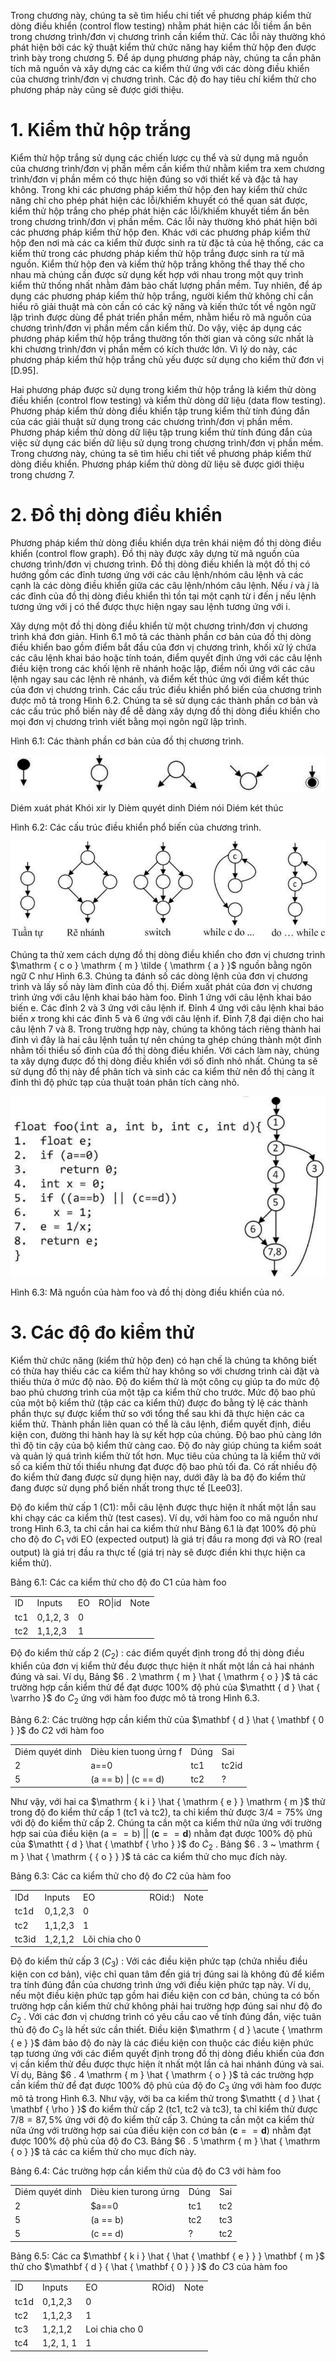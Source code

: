 

Trong chương này, chúng ta sẽ tìm hiểu chi tiết về phương pháp kiểm thử dòng điều khiển (control flow testing) nhằm phát hiện các lỗi tiềm ẩn bên trong chương trình/đơn vị chương trình cần kiểm thử. Các lỗi này thường khó phát hiện bởi các kỹ thuật kiểm thử chức năng hay kiểm thử hộp đen được trình bày trong chương 5. Để áp dụng phương pháp này, chúng ta cần phân tích mã nguồn và xây dựng các ca kiểm thử ứng với các dòng điều khiển của chương trình/đơn vị chương trình. Các độ đo hay tiêu chí kiểm thử cho phương pháp này cũng sẽ được giới thiệu.

# 1. Kiểm thử hộp trắng

Kiểm thử hộp trắng sử dụng các chiến lược cụ thể và sử dụng mã nguồn của chương trình/đơn vị phần mềm cần kiểm thử nhằm kiểm tra xem chương trình/đơn vị phần mềm có thực hiện đúng so với thiết kế và đặc tả hay không. Trong khi các phương pháp kiểm thử hộp đen hay kiểm thử chức năng chỉ cho phép phát hiện các lỗi/khiếm khuyết có thể quan sát được, kiểm thử hộp trắng cho phép phát hiện các lỗi/khiếm khuyết tiềm ẩn bên trong chương trình/đơn vị phần mềm. Các lỗi này thường khó phát hiện bởi các phương pháp kiểm thử hộp đen. Khác với các phương pháp kiểm thử hộp đen nơi mà các ca kiểm thử được sinh ra từ đặc tả của hệ thống, các ca kiểm thử trong các phương pháp kiểm thử hộp trắng được sinh ra từ mã nguồn. Kiểm thử hộp đen và kiểm thử hộp trắng không thể thay thế cho nhau mà chúng cần được sử dụng kết hợp với nhau trong một quy trình kiểm thử thống nhất nhằm đảm bảo chất lượng phần mềm. Tuy nhiên, để áp dụng các phương pháp kiểm thử hộp trắng, người kiểm thử không chỉ cần hiểu rõ giải thuật mà còn cần có các kỹ năng và kiến thức tốt về ngôn ngữ lập trình được dùng để phát triển phần mềm, nhằm hiểu rõ mã nguồn của chương trình/đơn vị phần mềm cần kiểm thử. Do vậy, việc áp dụng các phương pháp kiểm thử hộp trắng thường tốn thời gian và công sức nhất là khi chương trình/đơn vị phần mềm có kích thước lớn. Vì lý do này, các phương pháp kiểm thử hộp trắng chủ yếu được sử dụng cho kiểm thử đơn vị [D.95].

Hai phương pháp được sử dụng trong kiểm thử hộp trắng là kiểm thử dòng điều khiển (control flow testing) và kiểm thử dòng dữ liệu (data flow testing). Phương pháp kiểm thử dòng điều khiển tập trung kiểm thử tính đúng đắn của các giải thuật sử dụng trong các chương trình/đơn vị phần mềm. Phương pháp kiểm thử dòng dữ liệu tập trung kiểm thử tính đúng đắn của việc sử dụng các biến dữ liệu sử dụng trong chương trình/đơn vị phần mềm. Trong chương này, chúng ta sẽ tìm hiểu chi tiết về phương pháp kiểm thử dòng điều khiển. Phương pháp kiểm thử dòng dữ liệu sẽ được giới thiệu trong chương 7.



# 2. Đồ thị dòng điều khiển

Phương pháp kiểm thử dòng điều khiển dựa trên khái niệm đồ thị dòng điều khiển (control flow graph). Đồ thị này được xây dựng từ mã nguồn của chương trình/đơn vị chương trình. Đồ thị dòng điều khiển là một đồ thị có hướng gồm các đỉnh tương ứng với các câu lệnh/nhóm câu lệnh và các cạnh là các dòng điều khiển giữa các câu lệnh/nhóm câu lệnh. Nếu $i$ và $j$ là các đỉnh của đồ thị dòng điều khiển thì tồn tại một cạnh từ i đến j nếu lệnh tương ứng với j có thể được thực hiện ngay sau lệnh tương ứng với i.

Xây dựng một đồ thị dòng điều khiển từ một chương trình/đơn vị chương trình khá đơn giản. Hình 6.1 mô tả các thành phần cơ bản của đồ thị dòng điều khiển bao gồm điểm bắt đầu của đơn vị chương trình, khối xử lý chứa các câu lệnh khai báo hoặc tính toán, điểm quyết định ứng với các câu lệnh điều kiện trong các khối lệnh rẽ nhánh hoặc lặp, điểm nối ứng với các câu lệnh ngay sau các lệnh rẽ nhánh, và điểm kết thúc ứng với điểm kết thúc của đơn vị chương trình. Các cấu trúc điều khiển phổ biến của chương trình được mô tả trong Hình 6.2. Chúng ta sẽ sử dụng các thành phần cơ bản và các cấu trúc phổ biến này để dễ dàng xây dựng đồ thị dòng điều khiển cho mọi đơn vị chương trình viết bằng mọi ngôn ngữ lập trình.

Hình 6.1: Các thành phần cơ bản của đồ thị chương trình.

![](images/image1.jpg)

Diém xuát phát Khói xir ly Dièm quyét dinh Diém nói Diém két thúc

Hình 6.2: Các cấu trúc điều khiển phổ biến của chương trình.

![](images/image2.jpg)

Chúng ta thử xem cách dựng đồ thị dòng điều khiển cho đơn vị chương trình $\mathrm { c o } \mathrm { m } \tilde { \mathrm { a } }$ nguồn bằng ngôn ngữ C như Hình 6.3. Chúng ta đánh số các dòng lệnh của đơn vị chương trình và lấy số này làm đỉnh của đồ thị. Điểm xuất phát của đơn vị chương trình ứng với câu lệnh khai báo hàm foo. Đỉnh 1 ứng với câu lệnh khai báo biến e. Các đỉnh 2 và 3 ứng với câu lệnh if. Đỉnh 4 ứng với câu lệnh khai báo biến $x$ trong khi các đỉnh 5 và 6 ứng với câu lệnh if. Đỉnh 7,8 đại diện cho hai câu lệnh 7 và 8. Trong trường hợp này, chúng ta không tách riêng thành hai đỉnh vì đây là hai câu lệnh tuần tự nên chúng ta ghép chúng thành một đỉnh nhằm tối thiểu số đỉnh của đồ thị dòng điều khiển. Với cách làm này, chúng ta xây dựng được đồ thị dòng điều khiển với số đỉnh nhỏ nhất. Chúng ta sẽ sử dụng đồ thị này để phân tích và sinh các ca kiểm thử nên đồ thị càng ít đỉnh thì độ phức tạp của thuật toán phân tích càng nhỏ.

![](images/image3.jpg)

Hình 6.3: Mã nguồn của hàm foo và đồ thị dòng điều khiển của nó.

# 3. Các độ đo kiểm thử

Kiểm thử chức năng (kiểm thử hộp đen) có hạn chế là chúng ta không biết có thừa hay thiếu các ca kiểm thử hay không so với chương trình cài đặt và thiếu thừa ở mức độ nào. Độ đo kiểm thử là một công cụ giúp ta đo mức độ bao phủ chương trình của một tập ca kiểm thử cho trước. Mức độ bao phủ của một bộ kiểm thử (tập các ca kiểm thử) được đo bằng tỷ lệ các thành phần thực sự được kiểm thử so với tổng thể sau khi đã thực hiện các ca kiểm thử. Thành phần liên quan có thể là câu lệnh, điểm quyết định, điều kiện con, đường thi hành hay là sự kết hợp của chúng. Độ bao phủ càng lớn thì độ tin cậy của bộ kiểm thử càng cao. Độ đo này giúp chúng ta kiểm soát và quản lý quá trình kiểm thử tốt hơn. Mục tiêu của chúng ta là kiểm thử với số ca kiểm thử tối thiểu nhưng đạt được độ bao phủ tối đa. Có rất nhiều độ đo kiểm thử đang được sử dụng hiện nay, dưới đây là ba độ đo kiểm thử đang được sử dụng phổ biến nhất trong thực tế [Lee03].

Độ đo kiểm thử cấp 1 (C1): mỗi câu lệnh được thực hiện ít nhất một lần sau khi chạy các ca kiểm thử (test cases). Ví dụ, với hàm foo $\mathrm { c o \ m \tilde { a } }$ nguồn như trong Hình 6.3, ta chỉ cần hai ca kiểm thử như Bảng 6.1 là đạt $100 \%$ độ phủ cho độ đo $C _ { 1 }$ với EO (expected output) là giá trị đầu ra mong đợi và RO (real output) là giá trị đầu ra thực tế (giá trị này sẽ được điền khi thực hiện ca kiểm thử).

Bảng 6.1: Các ca kiểm thử cho độ đo C1 của hàm foo



<table><tr><td rowspan=1 colspan=1>ID</td><td rowspan=1 colspan=1>Inputs</td><td rowspan=1 colspan=1>EO</td><td rowspan=1 colspan=1>RO|id</td><td rowspan=1 colspan=1>Note</td></tr><tr><td rowspan=1 colspan=1>tc1</td><td rowspan=1 colspan=1>0,1,2, 3</td><td rowspan=1 colspan=1>0</td><td rowspan=1 colspan=1></td><td rowspan=1 colspan=1></td></tr><tr><td rowspan=1 colspan=1>tc2</td><td rowspan=1 colspan=1>1,1,2,3</td><td rowspan=1 colspan=1>1</td><td rowspan=1 colspan=1></td><td rowspan=1 colspan=1></td></tr></table>

Độ đo kiểm thử cấp 2 $( C _ { 2 } )$ : các điểm quyết định trong đồ thị dòng điều khiển của đơn vị kiểm thử đều được thực hiện ít nhất một lần cả hai nhánh đúng và sai. Ví dụ, Bảng $6 . 2 \mathrm { m } \hat { \mathrm { o } }$ tả các trường hợp cần kiểm thử để đạt được $100 \%$ độ phủ của $\mathtt { d } \hat { \varrho }$ đo $C _ { 2 }$ ứng với hàm foo được mô tả trong Hình 6.3.

Bảng 6.2: Các trường hợp cần kiểm thử của $\mathbf { d } \hat { \mathbf { 0 } }$ đo $C 2$ với hàm foo   

<table><tr><td rowspan=1 colspan=1>Diém quyét dinh</td><td rowspan=1 colspan=1>Dièu kien tuong úrng f</td><td rowspan=1 colspan=1>Dúng</td><td rowspan=1 colspan=1>Sai</td></tr><tr><td rowspan=1 colspan=1>2</td><td rowspan=1 colspan=1>a==0</td><td rowspan=1 colspan=1>tc1</td><td rowspan=1 colspan=1>tc2id</td></tr><tr><td rowspan=1 colspan=1>5</td><td rowspan=1 colspan=1>(a == b) | (c == d)</td><td rowspan=1 colspan=1>tc2</td><td rowspan=1 colspan=1>?</td></tr></table>

Như vậy, với hai ca $\mathrm { k i } \hat { \mathrm { e } } \mathrm { m }$ thử trong độ đo kiểm thử cấp 1 (tc1 và tc2), ta chỉ kiểm thử được $3 / 4 = 7 5 \%$ ứng với độ đo kiểm thử cấp 2. Chúng ta cần một ca kiểm thử nữa ứng với trường hợp sai của điều kiện $( \mathsf { a } = = \mathsf { b } )$ || $( \mathbf { c } = = \mathbf { d } )$ nhằm đạt được $100 \%$ độ phủ của $\mathtt { d } \hat { \mathbf { \rho } }$ đo $C _ { 2 }$ . Bảng $6 . 3 ~ \mathrm { m } \hat { \mathrm { { o } } }$ tả các ca kiểm thử cho mục đích này.

Bảng 6.3: Các ca kiểm thử cho độ đo $C 2$ của hàm foo   

<table><tr><td rowspan=1 colspan=1>IDd</td><td rowspan=1 colspan=1>Inputs</td><td rowspan=1 colspan=1>EO</td><td rowspan=1 colspan=1>ROid:)</td><td rowspan=1 colspan=1>Note</td></tr><tr><td rowspan=1 colspan=1>tc1d</td><td rowspan=1 colspan=1>0,1,2,3</td><td rowspan=1 colspan=1>0</td><td rowspan=1 colspan=1></td><td rowspan=1 colspan=1></td></tr><tr><td rowspan=1 colspan=1>tc2</td><td rowspan=1 colspan=1>1,1,2,3</td><td rowspan=1 colspan=1>1</td><td rowspan=1 colspan=1></td><td rowspan=1 colspan=1></td></tr><tr><td rowspan=1 colspan=1>tc3id</td><td rowspan=1 colspan=1>1,2,1,2</td><td rowspan=1 colspan=1>Lǒi chia cho 0</td><td rowspan=1 colspan=1></td><td rowspan=1 colspan=1></td></tr></table>

Độ đo kiểm thử cấp 3 $\left( C _ { 3 } \right)$ : Với các điều kiện phức tạp (chứa nhiều điều kiện con cơ bản), việc chỉ quan tâm đến giá trị đúng sai là không đủ để kiểm tra tính đúng đắn của chương trình ứng với điều kiện phức tạp này. Ví dụ, nếu một điều kiện phức tạp gồm hai điều kiện con cơ bản, chúng ta có bốn trường hợp cần kiểm thử chứ không phải hai trường hợp đúng sai như độ đo $C _ { 2 }$ . Với các đơn vị chương trình có yêu cầu cao về tính đúng đắn, việc tuân thủ độ đo $C _ { 3 }$ là hết sức cần thiết. Điều kiện $\mathrm { d } \acute { \mathrm { e } }$ đảm bảo độ đo này là các điều kiện con thuộc các điều kiện phức tạp tương ứng với các điểm quyết định trong đồ thị dòng điều khiển của đơn vị cần kiểm thử đều được thực hiện ít nhất một lần cả hai nhánh đúng và sai. Ví dụ, Bảng $6 . 4 \mathrm { m } \hat { \mathrm { o } }$ tả các trường hợp cần kiểm thử để đạt được $100 \%$ độ phủ của độ đo $C _ { 3 }$ ứng với hàm foo được mô tả trong Hình 6.3. Như vậy, với ba ca kiểm thử trong $\mathtt { d } \hat { \mathbf { \rho } }$ đo kiểm thử cấp 2 (tc1, tc2 và tc3), ta chỉ kiểm thử được $7 / 8 = 8 7 { , } 5 \%$ ứng với độ đo kiểm thử cấp 3. Chúng ta cần một ca kiểm thử nữa ứng với trường hợp sai của điều kiện con cơ bản $( \mathbf { c } = = \mathbf { d } )$ nhằm đạt được $100 \%$ độ phủ của độ đo C3. Bảng $6 . 5 \mathrm { m } \hat { \mathrm { o } }$ tả các ca kiểm thử cho mục đích này.

Bảng 6.4: Các trường hợp cần kiểm thử của độ đo C3 với hàm foo   

<table><tr><td rowspan=1 colspan=1>Diém quyét dinh</td><td rowspan=1 colspan=1>Dièu kien turong úrng</td><td rowspan=1 colspan=1>Dúng</td><td rowspan=1 colspan=1>Sai</td></tr><tr><td rowspan=1 colspan=1>2</td><td rowspan=1 colspan=1>$a==0</td><td rowspan=1 colspan=1>tc1</td><td rowspan=1 colspan=1>tc2</td></tr><tr><td rowspan=1 colspan=1>5</td><td rowspan=1 colspan=1>(a == b)</td><td rowspan=1 colspan=1>tc2</td><td rowspan=1 colspan=1>tc3</td></tr><tr><td rowspan=1 colspan=1>5</td><td rowspan=1 colspan=1>(c == d)</td><td rowspan=1 colspan=1>?</td><td rowspan=1 colspan=1>tc2</td></tr></table>

Bảng 6.5: Các ca $\mathbf { k i } \hat { \hat { \mathbf { e } } } \mathbf { m }$ thử cho $\mathbf { d } { \hat { \mathbf { 0 } } }$ đo $C 3$ của hàm foo   

<table><tr><td rowspan=1 colspan=1>ID</td><td rowspan=1 colspan=1>Inputs</td><td rowspan=1 colspan=1>EO</td><td rowspan=1 colspan=1>ROid)</td><td rowspan=1 colspan=1>Note</td></tr><tr><td rowspan=1 colspan=1>tc1d</td><td rowspan=1 colspan=1>0,1,2,3</td><td rowspan=1 colspan=1>0</td><td rowspan=1 colspan=1></td><td rowspan=1 colspan=1></td></tr><tr><td rowspan=1 colspan=1>tc2</td><td rowspan=1 colspan=1>1,1,2,3</td><td rowspan=1 colspan=1>1</td><td rowspan=1 colspan=1></td><td rowspan=1 colspan=1></td></tr><tr><td rowspan=1 colspan=1>tc3</td><td rowspan=1 colspan=1>1,2,1,2</td><td rowspan=1 colspan=1>Loi chia cho 0</td><td rowspan=1 colspan=1></td><td rowspan=1 colspan=1></td></tr><tr><td rowspan=1 colspan=1>tc4</td><td rowspan=1 colspan=1>1,2, 1, 1</td><td rowspan=1 colspan=1>1</td><td rowspan=1 colspan=1></td><td rowspan=1 colspan=1></td></tr></table>